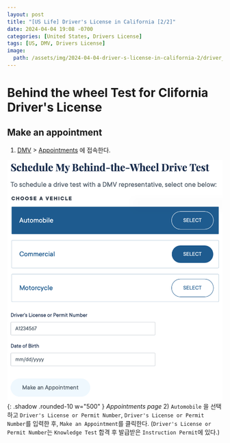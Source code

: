 ```yaml
---
layout: post
title: "[US Life] Driver's License in California [2/2]"
date: 2024-04-04 19:08 -0700
categories: [United States, Drivers License]
tags: [US, DMV, Drivers License]
image:
  path: /assets/img/2024-04-04-driver-s-license-in-california-2/driver_license.png
---
```


# Behind the wheel Test for Clifornia Driver's License

## Make an appointment

1) [DMV][dmv] > [Appointments][dmv-appointments] 에 접속한다.

![Desktop View](/assets/img/2024-04-04-driver-s-license-in-california-2/appointments.png){: .shadow .rounded-10 w="500" }
_Appointments page_
2) `Automobile` 을 선택하고 `Driver's License or Permit Number`, `Driver's License or Permit Number`를 입력한 후, `Make an Appointment`를 클릭한다. (`Driver's License or Permit Number`는 `Knowledge Test` 합격 후 발급받은 `Instruction Permit`에 있다.)

[dmv]: https://www.dmv.ca.gov/portal/
[dmv-appointments]: https://www.dmv.ca.gov/portal/appointments/select-appointment-type